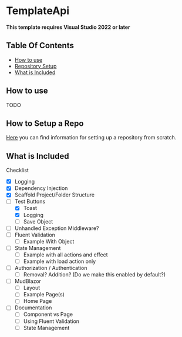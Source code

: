 # TemplateApi

**This template requires Visual Studio 2022 or later**

## Table Of Contents

* [How to use](#HowToUse)
* [Repository Setup](#HowToRepo)
* [What is Included](#WhatIsIncluded)

<div id="HowToUse"></div>

## How to use

TODO

<div id="HowToRepo"></div>

## How to Setup a Repo
<a href="https://securainsurance.sharepoint.com/:w:/r/teams/og-coe-appdev/_layouts/15/Doc.aspx?sourcedoc=%7B0F1FCE3B-B7BC-4133-90E4-E63F874A7AE7%7D&file=Setting%20Up%20a%20GitHub%20Repository.docx&action=default&mobileredirect=true">Here</a> you can find information for setting up a repository from scratch.

<div id="WhatIsIncluded"></div>

## What is Included

Checklist

- [X] Logging 
- [X] Dependency Injection
- [X] Scaffold Project/Folder Structure
- [ ] Test Buttons
	- [X] Toast
	- [X] Logging
    - [ ] Save Object
- [ ] Unhandled Exception Middleware?
- [ ] Fluent Validation
    - [ ] Example With Object
- [ ] State Management
    - [ ] Example with all actions and effect
    - [ ] Example with load action only
- [ ] Authorization / Authentication
    - [ ] Removal? Addition? (Do we make this enabled by default?)
- [ ] MudBlazor
    - [ ] Layout
    - [ ] Example Page(s)
    - [ ] Home Page
- [ ] Documentation
    - [ ] Component vs Page
    - [ ] Using Fluent Validation
    - [ ] State Management
